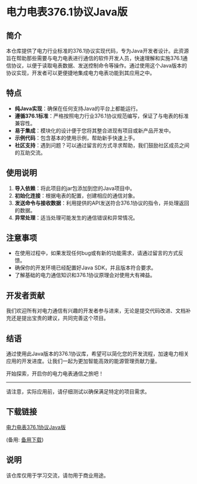 # 电力电表376.1协议Java版

## 简介
本仓库提供了电力行业标准的376.1协议实现代码，专为Java开发者设计。此资源旨在帮助那些需要与电力电表进行通信的软件开发人员，快速理解和实施376.1通信协议，以便于读取电表数据、发送控制命令等操作。通过使用这个Java版本的协议实现，开发者可以更便捷地集成电力电表功能到其应用之中。

## 特点
- **纯Java实现**：确保在任何支持Java的平台上都能运行。
- **遵循376.1标准**：严格按照电力行业376.1协议规范编写，保证了与电表的标准兼容性。
- **易于集成**：模块化的设计便于您将其整合进现有项目或新产品开发中。
- **示例代码**：包含基本的使用示例，帮助新手快速上手。
- **社区支持**：遇到问题？可以通过留言的方式寻求帮助，我们鼓励社区成员之间的互助交流。

## 使用说明
1. **导入依赖**：将此项目的jar包添加到您的Java项目中。
2. **初始化连接**：根据电表的配置，创建相应的通信对象。
3. **发送命令与接收数据**：利用提供的API发送符合376.1协议的指令，并处理返回的数据。
4. **异常处理**：适当处理可能发生的通信错误和异常情况。

## 注意事项
- 在使用过程中，如果发现任何bug或有新的功能需求，请通过留言的方式反馈。
- 确保你的开发环境已经配置好Java SDK，并且版本符合要求。
- 了解基础的电力通信知识和376.1协议原理会对使用大有裨益。

## 开发者贡献
我们欢迎所有对电力通信有兴趣的开发者参与进来，无论是提交代码改进、文档补充还是提出宝贵的建议，共同完善这个项目。

## 结语
通过使用此Java版本的376.1协议库，希望可以简化您的开发流程，加速电力相关应用的开发进度。让我们一起为更加智能高效的能源管理贡献力量。

开始探索，开启你的电力电表通信之旅吧！

---

请注意，实际应用前，请仔细测试以确保满足特定的项目需求。

## 下载链接
[电力电表376.1协议Java版](https://pan.quark.cn/s/90023d7a7736) 

(备用: [备用下载](https://pan.baidu.com/s/15l-zk4NJiT0PUxKKISne5g?pwd=1234))

## 说明

该仓库仅用于学习交流，请勿用于商业用途。
